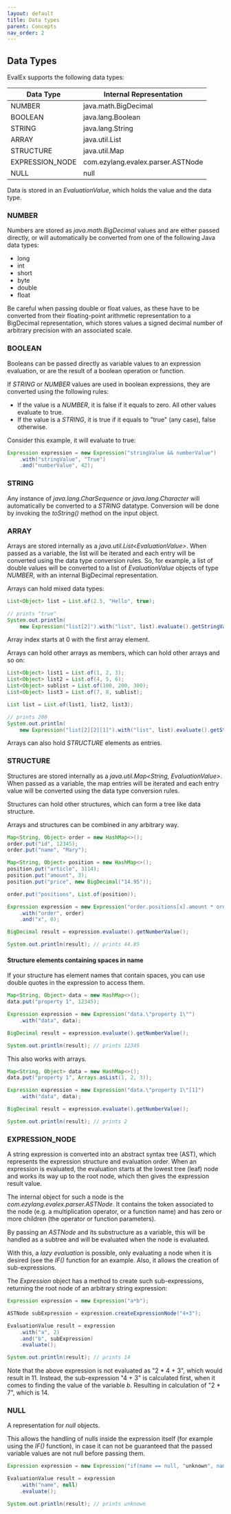 ```yaml
---
layout: default
title: Data types
parent: Concepts
nav_order: 2
---
```


## Data Types

EvalEx supports the following data types:

| Data Type       | Internal Representation           |
|-----------------|-----------------------------------|
| NUMBER          | java.math.BigDecimal              |
| BOOLEAN         | java.lang.Boolean                 |
| STRING          | java.lang.String                  |
| ARRAY           | java.util.List                    |
| STRUCTURE       | java.util.Map                     |
| EXPRESSION_NODE | com.ezylang.evalex.parser.ASTNode |
| NULL            | null                              |

Data is stored in an _EvaluationValue_, which holds the value and the data type.

### NUMBER

Numbers are stored as _java.math.BigDecimal_ values and are either passed directly, or will
automatically be converted from one of the following Java data types:

- long
- int
- short
- byte
- double
- float

Be careful when passing double or float values, as these have to be converted from their
floating-point arithmetic representation to a BigDecimal representation, which stores values a
signed decimal number of arbitrary precision with an associated scale.

### BOOLEAN

Booleans can be passed directly as variable values to an expression evaluation, or are the result of
a boolean operation or function.

If _STRING_ or _NUMBER_ values are used in boolean expressions, they are converted using the
following rules:

- If the value is a _NUMBER_, it is false if it equals to zero. All other values evaluate to true.
- If the value is a _STRING_, it is true if it equals to "true" (any case), false otherwise.

Consider this example, it will evaluate to true:

```java
Expression expression = new Expression("stringValue && numberValue")
    .with("stringValue", "True")
    .and("numberValue", 42);
```

### STRING

Any instance of _java.lang.CharSequence_ or _java.lang.Character_ will automatically be converted to
a _STRING_ datatype. Conversion will be done by invoking the _toString()_ method on the input
object.

### ARRAY

Arrays are stored internally as a _java.util.List&lt;EvaluationValue&gt;_. When passed as a
variable, the list will be iterated and each entry will be converted using the data type conversion
rules.
So, for example, a list of double values will be converted to a list of _EvaluationValue_
objects of type _NUMBER_, with an internal BigDecimal representation.

Arrays can hold mixed data types:

```java
List<Object> list = List.of(2.5, "Hello", true);

// prints "true" 
System.out.println(
    new Expression("list[2]").with("list", list).evaluate().getStringValue());
```

Array index starts at 0 with the first array element.

Arrays can hold other arrays as members, which can hold other arrays and so on:

```java
List<Object> list1 = List.of(1, 2, 3);
List<Object> list2 = List.of(4, 5, 6);
List<Object> sublist = List.of(100, 200, 300);
List<Object> list3 = List.of(7, 8, sublist);

List list = List.of(list1, list2, list3);

// prints 200
System.out.println(
    new Expression("list[2][2][1]").with("list", list).evaluate().getStringValue());
```

Arrays can also hold _STRUCTURE_ elements as entries.

### STRUCTURE

Structures are stored internally as a _java.util.Map&lt;String, EvaluationValue&gt;_. When passed as
a variable, the map entries will be iterated and each entry value will be converted using the data
type conversion rules.

Structures can hold other structures, which can form a tree like data structure.

Arrays and structures can be combined in any arbitrary way.

```java
Map<String, Object> order = new HashMap<>();
order.put("id", 12345);
order.put("name", "Mary");

Map<String, Object> position = new HashMap<>();
position.put("article", 3114);
position.put("amount", 3);
position.put("price", new BigDecimal("14.95"));

order.put("positions", List.of(position));

Expression expression = new Expression("order.positions[x].amount * order.positions[x].price")
    .with("order", order)
    .and("x", 0);

BigDecimal result = expression.evaluate().getNumberValue();

System.out.println(result); // prints 44.85
```

#### Structure elements containing spaces in name
If your structure has element names that contain spaces, you can use double quotes in the expression to access them.

```java
Map<String, Object> data = new HashMap<>();
data.put("property 1", 12345);

Expression expression = new Expression("data.\"property 1\"")
    .with("data", data);

BigDecimal result = expression.evaluate().getNumberValue();

System.out.println(result); // prints 12345
```

This also works with arrays.

```java
Map<String, Object> data = new HashMap<>();
data.put("property 1", Arrays.asList(1, 2, 3));

Expression expression = new Expression("data.\"property 1\"[1]")
    .with("data", data);

BigDecimal result = expression.evaluate().getNumberValue();

System.out.println(result); // prints 2
```

### EXPRESSION_NODE

A string expression is converted into an abstract syntax tree (AST), which represents the expression
structure and evaluation order. When an expression is evaluated, the evaluation starts at the lowest
tree (leaf) node and works its way up to the root node, which then gives the expression result
value.

The internal object for such a node is the _com.ezylang.evalex.parser.ASTNode_. It contains the
token associated to the node (e.g. a multiplication operator, or a function name) and has zero or
more children (the operator or function parameters).

By passing an _ASTNode_ and its substructure as a variable, this will be handled as a subtree and
will be evaluated when the node is evaluated.

With this, a _lazy evaluation_ is possible, only evaluating a node when it is desired (see the 
_IF()_ function for an example. Also, it allows the creation of sub-expressions.

The _Expression_ object has a method to create such sub-expressions, returning the root node of an
arbitrary string expression:

```java
Expression expression = new Expression("a*b");

ASTNode subExpression = expression.createExpressionNode("4+3");

EvaluationValue result = expression
    .with("a", 2)
    .and("b", subExpression)
    .evaluate();

System.out.println(result); // prints 14
```

Note that the above expression is not evaluated as "2 * 4 + 3", which would result in 11.
Instead, the sub-expression "4 + 3" is calculated first, when it comes to finding the value of the
variable _b_. Resulting in calculation of "2 * 7", which is 14.

### NULL

A representation for _null_ objects.

This allows the handling of nulls inside the expression itself (for example using the _IF()_ function), 
in case it can not be guaranteed that the passed variable values are not null before passing them.

```java
Expression expression = new Expression("if(name == null, "unknown", name)");

EvaluationValue result = expression
    .with("name", null)
    .evaluate();

System.out.println(result); // prints unknown
```
